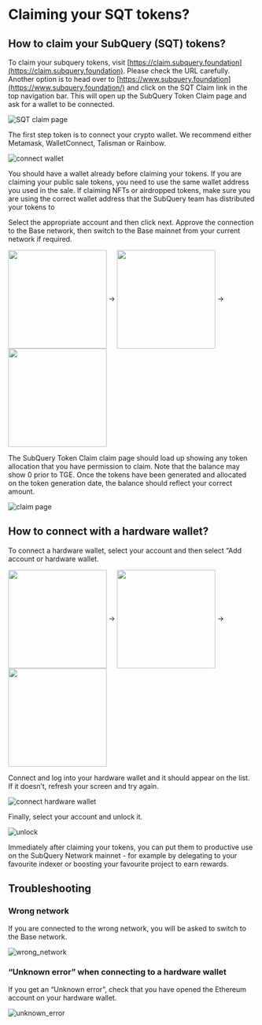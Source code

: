 # Claiming your SQT tokens?

## How to claim your SubQuery (SQT) tokens?

To claim your subquery tokens, visit [https://claim.subquery.foundation](https://claim.subquery.foundation). Please check the URL carefully. Another option is to head over to [https://www.subquery.foundation](https://www.subquery.foundation/) and click on the SQT Claim link in the top navigation bar. This will open up the SubQuery Token Claim page and ask for a wallet to be connected. 

![SQT claim page](/assets/img/SQT_claim_page.png)

The first step token is to connect your crypto wallet. We recommend either Metamask, WalletConnect, Talisman or Rainbow.

![connect wallet](/assets/img/connect_wallet.png)

You should have a wallet already before claiming your tokens. If you are claiming your public sale tokens, you need to use the same wallet address you used in the sale. If claiming NFTs or airdropped tokens, make sure you are using the correct wallet address that the SubQuery team has distributed your tokens to

Select the appropriate account and then click next. Approve the connection to the Base network, then switch to the Base mainnet from your current network if required.

<img style="vertical-align:middle" src="/assets/img/select_account.png" width="200" />
 ->
<img style="vertical-align:middle" src="/assets/img/add_network.png" width="200" />
->
<img style="vertical-align:middle" src="/assets/img/switch_networks.png" width="200" />

The SubQuery Token Claim claim page should load up showing any token allocation that you have permission to claim. Note that the balance may show 0 prior to TGE. Once the tokens have been generated and allocated on the token generation date, the balance should reflect your correct amount.

![claim page](/assets/img/claim_page.png)

## How to connect with a hardware wallet? 

To connect a hardware wallet, select your account and then select “Add account or hardware wallet. 

<img style="vertical-align:middle" src="/assets/img/choose_account.png" width="200" />
 ->
<img style="vertical-align:middle" src="/assets/img/add_hardware_wallet.png" width="200" />
->
<img style="vertical-align:middle" src="/assets/img/add_hardware_wallet_2.png" width="200" />

Connect and log into your hardware wallet and it should appear on the list. If it doesn’t, refresh your screen and try again. 


![connect hardware wallet](/assets/img/connect_hardware_wallet.png)

Finally, select your account and unlock it. 

![unlock](/assets/img/unlock.png)

Immediately after claiming your tokens, you can put them to productive use on the SubQuery Network mainnet - for example by delegating to your favourite indexer or boosting your favourite project to earn rewards.

## Troubleshooting

### Wrong network

If you are connected to the wrong network, you will be asked to switch to the Base network.

![wrong_network](/assets/img/wrong_network.png)

### “Unknown error” when connecting to a hardware wallet

If you get an “Unknown error”, check that you have opened the Ethereum account on your hardware wallet. 

![unknown_error](/assets/img/unknown_error.png)


<!---Check out our video guide on How to delegate your SQT to help you get started on the SubQery Network.--->